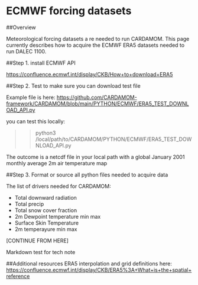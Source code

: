 # ECMWF forcing datasets

##Overview 

Meteorological forcing datasets a re needed to run CARDAMOM. This page currently describes how to acquire the ECMWF ERA5 datasets needed to run DALEC 1100.

##Step 1. install ECMWF API

https://confluence.ecmwf.int/display/CKB/How+to+download+ERA5


##Step 2. Test to make sure you can download test file

Example file is here:
https://github.com/CARDAMOM-framework/CARDAMOM/blob/main/PYTHON/ECMWF/ERA5_TEST_DOWNLOAD_API.py

you can test this locally:

>> python3 /local/path/to/CARDAMOM/PYTHON/ECMWF/ERA5_TEST_DOWNLOAD_API.py

The outcome is a netcdf file in your local path with a global January 2001 monthly average 2m air temperature map


##Step 3. Format or source all python files needed to acquire data

The list of drivers needed for CARDAMOM:
- Total downward radiation
- Total precip
- Total snow cover fraction
- 2m Dewpoint temperature min max
- Surface Skin Temperature
- 2m temperayure min max


[CONTINUE FROM HERE]




Markdown test for tech note

##Additional resources
ERA5 interpolation and grid definitions here:
https://confluence.ecmwf.int/display/CKB/ERA5%3A+What+is+the+spatial+reference



